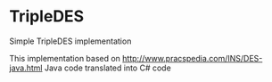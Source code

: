 # TripleDES
Simple TripleDES implementation

This implementation based on http://www.pracspedia.com/INS/DES-java.html
Java code translated into C# code